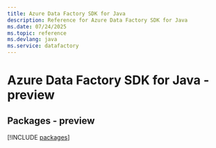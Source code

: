 ```yaml
---
title: Azure Data Factory SDK for Java
description: Reference for Azure Data Factory SDK for Java
ms.date: 07/24/2025
ms.topic: reference
ms.devlang: java
ms.service: datafactory
---
```

# Azure Data Factory SDK for Java - preview
## Packages - preview
[!INCLUDE [packages](data-factory-index.md)]